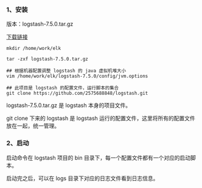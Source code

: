 ### 1、安装

版本：logstash-7.5.0.tar.gz

[下载链接](https://artifacts.elastic.co/downloads/logstash/logstash-7.5.0.tar.gz)

```
mkdir /home/work/elk
  
tar -zxf logstash-7.5.0.tar.gz
  
## 根据机器配置调整 logstash 的 java 虚拟机堆大小
vim /home/work/elk/logstash-7.5.0/config/jvm.options
  
## 此项目是 logstash 的配置文件，运行脚本的集合
git clone https://github.com/2575688848/logstash.git
```

logstash-7.5.0.tar.gz 是 logstash 本身的项目文件。

git clone 下来的 logstash 是 logstash 运行的配置文件，这里将所有的配置文件放在一起，统一管理。



###  2、启动

启动命令在 logstash 项目的 bin 目录下，每一个配置文件都有一个对应的启动脚本。

启动完之后，可以在 logs 目录下对应的日志文件看到日志信息。